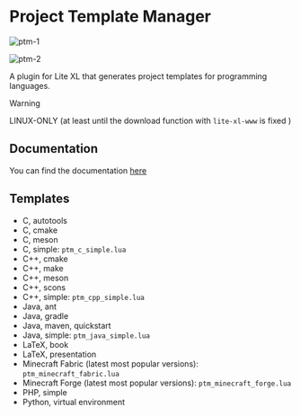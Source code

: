 # Project Template Manager

![ptm-1](./assets/ptm-1) 

![ptm-2](./assets/ptm-2) 

A plugin for Lite XL that generates project templates for programming languages.

> [!WARNING]
> LINUX-ONLY (at least until the download function with `lite-xl-www` is fixed )

## Documentation

<!-- TODO: write docs for how functions work -->
You can find the documentation [here](./DOCS.md)

## Templates

- C, autotools
- C, cmake
- C, meson
- C, simple: `ptm_c_simple.lua`
- C++, cmake
- C++, make
- C++, meson
- C++, scons
- C++, simple: `ptm_cpp_simple.lua`
- Java, ant
- Java, gradle
- Java, maven, quickstart
- Java, simple: `ptm_java_simple.lua`
- LaTeX, book
- LaTeX, presentation
- Minecraft Fabric (latest most popular versions): `ptm_minecraft_fabric.lua`
- Minecraft Forge (latest most popular versions): `ptm_minecraft_forge.lua`
- PHP, simple
- Python, virtual environment
